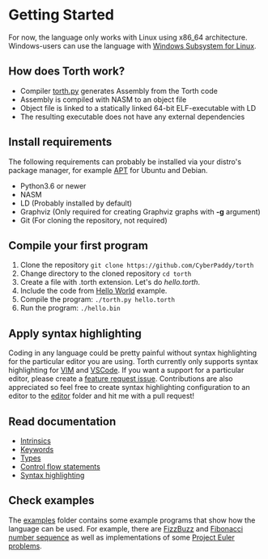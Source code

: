 # Getting Started

For now, the language only works with Linux using x86_64 architecture. Windows-users can use the language with [Windows Subsystem for Linux](https://docs.microsoft.com/en-us/windows/wsl/install).

## How does Torth work?

- Compiler [torth.py](../torth.py) generates Assembly from the Torth code
- Assembly is compiled with NASM to an object file
- Object file is linked to a statically linked 64-bit ELF-executable with LD
- The resulting executable does not have any external dependencies

## Install requirements

The following requirements can probably be installed via your distro's package manager, for example [APT](https://manpages.ubuntu.com/manpages/xenial/man8/apt.8.html) for Ubuntu and Debian.

- Python3.6 or newer
- NASM
- LD (Probably installed by default)
- Graphviz (Only required for creating Graphviz graphs with **-g** argument)
- Git (For cloning the repository, not required)

## Compile your first program

1. Clone the repository `git clone https://github.com/CyberPaddy/torth`
2. Change directory to the cloned repository `cd torth`
3. Create a file with .torth extension. Let's do _hello.torth_.
4. Include the code from [Hello World](../examples/hello_world.torth) example.
5. Compile the program: `./torth.py hello.torth`
6. Run the program: `./hello.bin`

## Apply syntax highlighting

Coding in any language could be pretty painful without syntax highlighting for the particular editor you are using. Torth currently only supports syntax highlighting for [VIM](syntax_highlighting.md#vim) and [VSCode](syntax_highlighting.md#visual-studio-code). If you want a support for a particular editor, please create a [feature request issue](https://github.com/CyberPaddy/torth/issues/new/choose). Contributions are also appreciated so feel free to create syntax highlighting configuration to an editor to the [editor](../editor/) folder and hit me with a pull request!

## Read documentation

- [Intrinsics](intrinsics.md)
- [Keywords](keywords.md)
- [Types](types.md)
- [Control flow statements](control_flow.md)
- [Syntax highlighting](syntax_highlighting.md)

## Check examples

The [examples](../examples/) folder contains some example programs that show how the language can be used. For example, there are [FizzBuzz](../examples/fizzbuzz.torth) and [Fibonacci number sequence](../examples/fibonacci.torth) as well as implementations of some [Project Euler problems](../examples/euler/).
